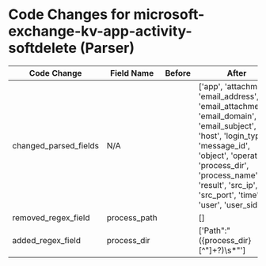 # Code Changes for microsoft-exchange-kv-app-activity-softdelete (Parser)

| Code Change | Field Name | Before | After |
|-------------|------------|--------|-------|
| changed_parsed_fields | N/A |  | ['app', 'attachment', 'email_address', 'email_attachments', 'email_domain', 'email_subject', 'host', 'login_type', 'message_id', 'object', 'operation', 'process_dir', 'process_name', 'result', 'src_ip', 'src_port', 'time', 'user', 'user_sid'] |
| removed_regex_field | process_path |  | [] |
| added_regex_field | process_dir |  | ['Path":"({process_dir}[^"]+?)\s*"'] |